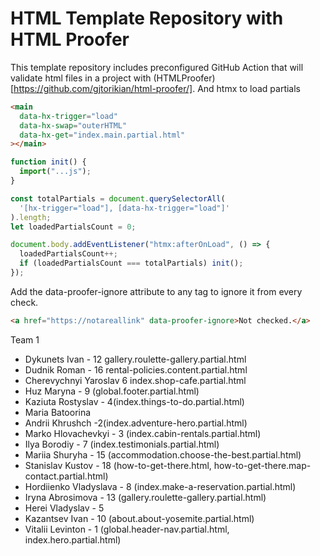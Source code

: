 # HTML Template Repository with HTML Proofer

This template repository includes preconfigured GitHub Action that will validate html files in a project with (HTMLProofer)[https://github.com/gjtorikian/html-proofer/].
And htmx to load partials

```html
<main
  data-hx-trigger="load"
  data-hx-swap="outerHTML"
  data-hx-get="index.main.partial.html"
></main>
```

```js
function init() {
  import("...js");
}

const totalPartials = document.querySelectorAll(
  '[hx-trigger="load"], [data-hx-trigger="load"]'
).length;
let loadedPartialsCount = 0;

document.body.addEventListener("htmx:afterOnLoad", () => {
  loadedPartialsCount++;
  if (loadedPartialsCount === totalPartials) init();
});
```

Add the data-proofer-ignore attribute to any tag to ignore it from every check.

```html
<a href="https://notareallink" data-proofer-ignore>Not checked.</a>
```

Team 1

- Dykunets Ivan - 12 gallery.roulette-gallery.partial.html
- Dudnik Roman - 16 rental-policies.content.partial.html
- Cherevychnyi Yaroslav 6 index.shop-cafe.partial.html
- Huz Maryna - 9 (global.footer.partial.html)
- Kaziuta Rostyslav - 4(index.things-to-do.partial.html)
- Maria Batoorina
- Andrii Khrushch -2(index.adventure-hero.partial.html)
- Marko Hlovachevkyi - 3 (index.cabin-rentals.partial.html)
- Ilya Borodiy - 7 (index.testimonials.partial.html)
- Mariia Shuryha - 15 (accommodation.choose-the-best.partial.html)
- Stanislav Kustov - 18 (how-to-get-there.html, how-to-get-there.map-contact.partial.html)
- Hordiienko Vladyslava - 8 (index.make-a-reservation.partial.html)
- Iryna Abrosimova - 13 (gallery.roulette-gallery.partial.html)
- Herei Vladyslav - 5
- Kazantsev Ivan - 10 (about.about-yosemite.partial.html)
- Vitalii Levinton - 1 (global.header-nav.partial.html, index.hero.partial.html)
